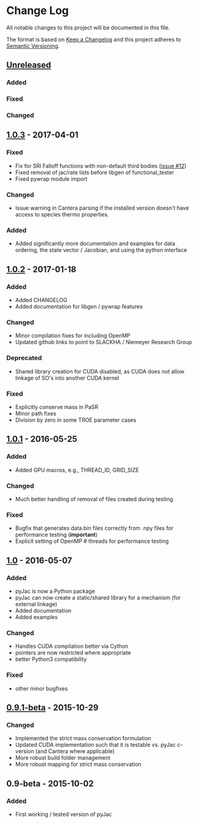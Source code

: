# Change Log
All notable changes to this project will be documented in this file.

The format is based on [Keep a Changelog](http://keepachangelog.com/)
and this project adheres to [Semantic Versioning](http://semver.org/).

## [Unreleased]
### Added

### Fixed

### Changed


## [1.0.3] - 2017-04-01
### Fixed
 - Fix for SRI Falloff functions with non-default third bodies ([issue #12](https://github.com/SLACKHA/pyJac/issues/12))
 - Fixed removal of jac/rate lists before libgen of functional_tester
 - Fixed pywrap module import

### Changed
 - Issue warning in Cantera parsing if the installed version doesn't have access to species thermo properties.

### Added
 - Added significantly more documentation and examples for data ordering,
 the state vector / Jacobian, and using the python interface

## [1.0.2] - 2017-01-18
### Added
 - Added CHANGELOG
 - Added documentation for libgen / pywrap features

### Changed
 - Minor compilation fixes for including OpenMP
 - Updated github links to point to SLACKHA / Niemeyer Research Group

### Deprecated
 - Shared library creation for CUDA disabled, as CUDA does not allow linkage of SO's into another CUDA kernel

### Fixed
 - Explicitly conserve mass in PaSR
 - Minor path fixes
 - Division by zero in some TROE parameter cases

## [1.0.1] - 2016-05-25
### Added
 - Added GPU macros, e.g., THREAD_ID, GRID_SIZE

### Changed
 - Much better handling of removal of files created during testing

### Fixed
 - Bugfix that generates data.bin files correctly from .npy files for performance testing (**important**)
 - Explicit setting of OpenMP # threads for performance testing

## [1.0] - 2016-05-07
### Added
 - pyJac is now a Python package
 - pyJac can now create a static/shared library for a mechanism (for external linkage)
 - Added documentation
 - Added examples

### Changed
 - Handles CUDA compilation better via Cython
 - pointers are now restricted where appropriate
 - better Python3 compatibility

### Fixed
 - other minor bugfixes

## [0.9.1-beta] - 2015-10-29
### Changed
 - Implemented the strict mass conservation formulation
 - Updated CUDA implementation such that it is testable vs. pyJac c-version (and Cantera where applicable)
 - More robust build folder management
 - More robust mapping for strict mass conservation

## 0.9-beta - 2015-10-02
### Added
 - First working / tested version of pyJac


[Unreleased]: https://github.com/slackha/pyJac/compare/v1.0.3...HEAD
[1.0.3]: https://github.com/slackha/pyJac/compare/v1.0.2...v1.0.3
[1.0.2]: https://github.com/slackha/pyJac/compare/v1.0.1...v1.0.2
[1.0.1]: https://github.com/slackha/pyJac/compare/v1.0...v1.0.1
[1.0]: https://github.com/slackha/pyJac/compare/v0.9.1-beta...v1.0
[0.9.1-beta]: https://github.com/slackha/pyJac/compare/v0.9-beta...v0.9.1-beta
